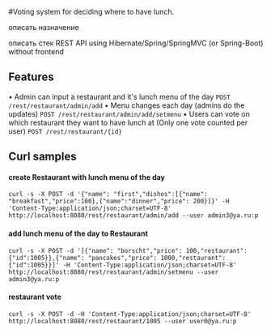 #Voting system for deciding where to have lunch.


описать назначение

описать стек REST API using Hibernate/Spring/SpringMVC (or Spring-Boot) without frontend

## Features
•	Admin can input a restaurant and it's lunch menu of the day
 `POST /rest/restaurant/admin/add`
•	Menu changes each day (admins do the updates)
 `POST /rest/restaurant/admin/add/setmenu`
•	Users can vote on which restaurant they want to have lunch at (Only one vote counted per user)
 `POST /rest/restaurant/{id}`
 

## Curl samples

#### create Restaurant with lunch menu of the day
`curl -s -X POST -d '{"name": "first","dishes":[{"name": "breakfast","price":100},{"name":"dinner","price": 200}]}' -H 'Content-Type:application/json;charset=UTF-8' http://localhost:8080/rest/restaurant/admin/add --user admin3@ya.ru:p`
#### add lunch menu of the day to Restaurant
`curl -s -X POST -d '[{"name": "borscht","price": 100,"restaurant":{"id":1005}},{"name": "pancakes","price": 1000,"restaurant":{"id":1005}}]' -H 'Content-Type:application/json;charset=UTF-8' http://localhost:8080/rest/restaurant/admin/setmenu --user admin3@ya.ru:p`
#### restaurant vote
`curl -s -X POST -d -H 'Content-Type:application/json;charset=UTF-8' http://localhost:8080/rest/restaurant/1005 --user user0@ya.ru:p`


